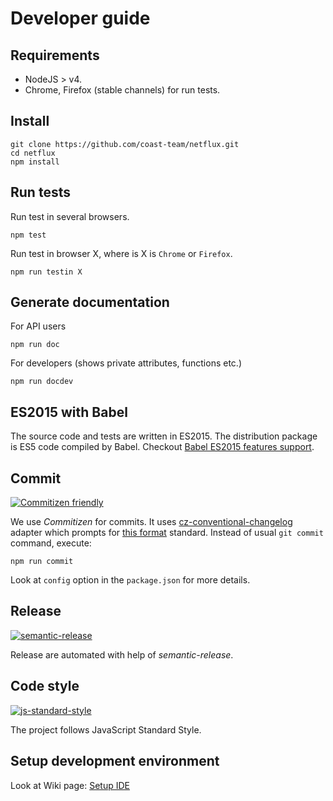 # Developer guide
## Requirements
* NodeJS > v4.
* Chrome, Firefox (stable channels) for run tests.

## Install
```shell
git clone https://github.com/coast-team/netflux.git
cd netflux
npm install
```

## Run tests
Run test in several browsers.
```
npm test
```
Run test in browser X, where is X is `Chrome` or `Firefox`.
```
npm run testin X
```

## Generate documentation
For API users
```
npm run doc
```
For developers (shows private attributes, functions etc.)
```
npm run docdev
```

## ES2015 with Babel
The source code and tests are written in ES2015. The distribution package is ES5 code compiled by Babel. Checkout [Babel ES2015 features support](https://babeljs.io/docs/learn-es2015/).

## Commit
[![Commitizen friendly](https://img.shields.io/badge/commitizen-friendly-brightgreen.svg?style=flat-square)](http://commitizen.github.io/cz-cli/)

We use *Commitizen* for commits. It uses [cz-conventional-changelog](https://github.com/commitizen/cz-conventional-changelog) adapter which prompts for [this format](https://github.com/ajoslin/conventional-changelog/blob/master/conventions/angular.md) standard. Instead of usual `git commit` command, execute:
```
npm run commit
```
Look at `config` option in the `package.json` for more details.
## Release

[![semantic-release](https://img.shields.io/badge/%20%20%F0%9F%93%A6%F0%9F%9A%80-semantic--release-e10079.svg?style=flat-square)](https://github.com/semantic-release/semantic-release)

Release are automated with help of *semantic-release*.

## Code style

[![js-standard-style](https://cdn.rawgit.com/feross/standard/master/badge.svg)](https://github.com/feross/standard)

The project follows JavaScript Standard Style.

## Setup development environment
Look at Wiki page: [Setup IDE](https://github.com/coast-team/netflux/wiki/Setup-IDE)
